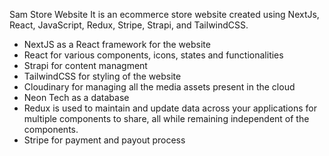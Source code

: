 Sam Store Website
It is an ecommerce store website created using NextJs, React, JavaScript, Redux, Stripe, Strapi, and TailwindCSS.
- NextJS as a React framework for the website
- React for various components, icons, states and functionalities
- Strapi for content managment
- TailwindCSS for styling of the website
- Cloudinary for managing all the media assets present in the cloud
- Neon Tech as a database
- Redux is used to maintain and update data across your applications for multiple components to share, all while remaining independent of the components.
- Stripe for payment and payout process
